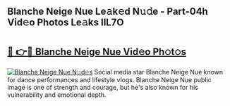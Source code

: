 ## Blanche Neige Nue Le𝚊k𝚎d N𝚞𝚍e - Part-04h Vid𝚎o Photos Le𝚊ks IlL7O

# <h2><a href="http://fbaqr2u.evod.top/?m=Blanche+Neige+Nue">🔗 👉🔴 Blanche Neige Nue Vid𝚎o Ph𝚘t𝚘s</a></h2>

[![Blanche Neige Nue N𝚞d𝚎s](https://i.imgur.com/8V9OHl7.gif)](http://fbaqr2u.evod.top/?m=Blanche+Neige+Nue)
Social media star Blanche Neige Nue known for dance performances and lifestyle vlogs. Blanche Neige Nue public image is one of strength and courage, but he's also known for his vulnerability and emotional depth. 
